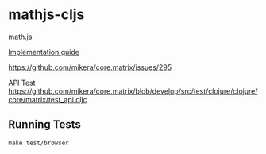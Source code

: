 
# mathjs-cljs

[math.js](https://mathjs.org/index.html)

[Implementation guide](https://github.com/mikera/core.matrix/wiki/Implementation-Guide)

https://github.com/mikera/core.matrix/issues/295

API Test https://github.com/mikera/core.matrix/blob/develop/src/test/clojure/clojure/core/matrix/test_api.cljc

## Running Tests

    make test/browser